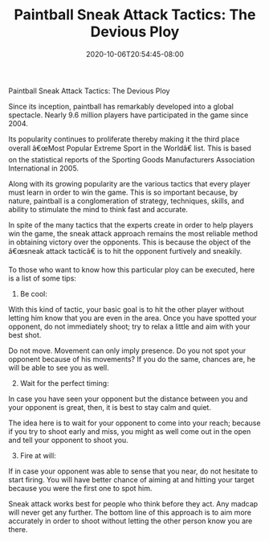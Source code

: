 ﻿---
title: "Paintball Sneak Attack Tactics: The Devious Ploy"
date: 2020-10-06T20:54:45-08:00
description: "Paint Ball Tips for Web Success"
featured_image: "/images/Paint Ball.jpg"
tags: ["Paint Ball"]
---

Paintball Sneak Attack Tactics: The Devious Ploy

Since its inception, paintball has remarkably developed into a global spectacle. Nearly 9.6 million players have participated in the game since 2004.

Its popularity continues to proliferate thereby making it the third place overall â€œMost Popular Extreme Sport in the Worldâ€ list. This is based on the statistical reports of the Sporting Goods Manufacturers Association International in 2005.

Along with its growing popularity are the various tactics that every player must learn in order to win the game. This is so important because, by nature, paintball is a conglomeration of strategy, techniques, skills, and ability to stimulate the mind to think fast and accurate.

In spite of the many tactics that the experts create in order to help players win the game, the sneak attack approach remains the most reliable method in obtaining victory over the opponents. This is because the object of the â€œsneak attack tacticâ€ is to hit the opponent furtively and sneakily.

To those who want to know how this particular ploy can be executed, here is a list of some tips:

1. Be cool:

With this kind of tactic, your basic goal is to hit the other player without letting him know that you are even in the area. Once you have spotted your opponent, do not immediately shoot; try to relax a little and aim with your best shot. 

Do not move. Movement can only imply presence. Do you not spot your opponent because of his movements?  If you do the same, chances are, he will be able to see you as well.

2. Wait for the perfect timing:

In case you have seen your opponent but the distance between you and your opponent is great, then, it is best to stay calm and quiet.

The idea here is to wait for your opponent to come into your reach; because if you try to shoot early and miss, you might as well come out in the open and tell your opponent to shoot you.

3. Fire at will:

If in case your opponent was able to sense that you near, do not hesitate to start firing. You will have better chance of aiming at and hitting your target because you were the first one to spot him.

Sneak attack works best for people who think before they act. Any madcap will never get any further. The bottom line of this approach is to aim more accurately in order to shoot without letting the other person know you are there.


